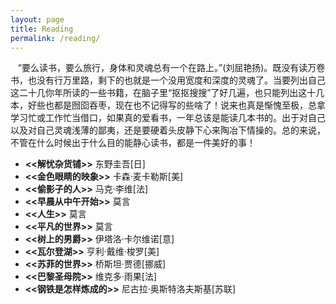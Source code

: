 ```yaml
---
layout: page
title: Reading
permalink: /reading/
---
```



    “要么读书，要么旅行，身体和灵魂总有一个在路上。”(刘屈艳扬)。既没有读万卷书，也没有行万里路，剩下的也就是一个没用宽度和深度的灵魂了。当要列出自己这二十几你年所读的一些书籍，在脑子里“抠抠搜搜”了好几遍，也只能列出这十几本，好些也都是囫囵吞枣，现在也不记得写的些啥了！说来也真是惭愧至极，总拿学习忙或工作忙当借口，如果真的爱看书，一年总该是能读几本书的。出于对自己以及对自己灵魂浅薄的鄙夷，还是要硬着头皮静下心来陶冶下情操的。总的来说，不管在什么时候出于什么目的能静心读书，都是一件美好的事！

* **<<解忧杂货铺>>** 东野圭吾[日]
* **<<金色眼睛的映象>>** 卡森·麦卡勒斯[美]
* **<<偷影子的人>>** 马克·李维[法]
* **<<早晨从中午开始>>** 莫言
* **<<人生>>** 莫言 
* **<<平凡的世界>>** 莫言 
* **<<树上的男爵>>** 伊塔洛·卡尔维诺[意] 
* **<<瓦尔登湖>>** 亨利·戴维·梭罗[美] 
* **<<苏菲的世界>>** 桥斯坦·贾德[挪威] 
* **<<巴黎圣母院>>** 维克多·雨果[法] 
* **<<钢铁是怎样炼成的>>** 尼古拉·奥斯特洛夫斯基[苏联] 
